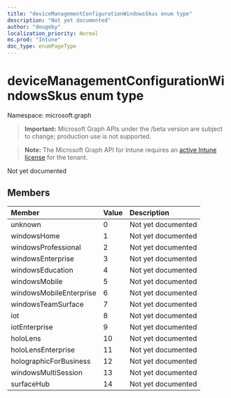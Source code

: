 ```yaml
---
title: "deviceManagementConfigurationWindowsSkus enum type"
description: "Not yet documented"
author: "dougeby"
localization_priority: Normal
ms.prod: "Intune"
doc_type: enumPageType
---
```


# deviceManagementConfigurationWindowsSkus enum type

Namespace: microsoft.graph

> **Important:** Microsoft Graph APIs under the /beta version are subject to change; production use is not supported.

> **Note:** The Microsoft Graph API for Intune requires an [active Intune license](https://go.microsoft.com/fwlink/?linkid=839381) for the tenant.

Not yet documented

## Members
|Member|Value|Description|
|:---|:---|:---|
|unknown|0|Not yet documented|
|windowsHome|1|Not yet documented|
|windowsProfessional|2|Not yet documented|
|windowsEnterprise|3|Not yet documented|
|windowsEducation|4|Not yet documented|
|windowsMobile|5|Not yet documented|
|windowsMobileEnterprise|6|Not yet documented|
|windowsTeamSurface|7|Not yet documented|
|iot|8|Not yet documented|
|iotEnterprise|9|Not yet documented|
|holoLens|10|Not yet documented|
|holoLensEnterprise|11|Not yet documented|
|holographicForBusiness|12|Not yet documented|
|windowsMultiSession|13|Not yet documented|
|surfaceHub|14|Not yet documented|



